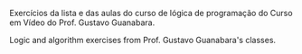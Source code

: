 Exercícios da lista e das aulas do curso de lógica de programação do Curso em Vídeo do Prof. Gustavo Guanabara. 

Logic and algorithm exercises from Prof. Gustavo Guanabara's classes. 
